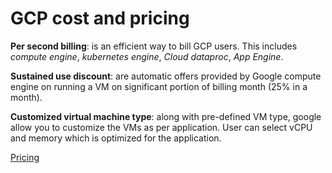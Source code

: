 # GCP cost and pricing

**Per second billing**: is an efficient way to bill GCP users. This includes *compute engine*, *kubernetes engine*, *Cloud dataproc*, *App Engine*.

**Sustained use discount**: are automatic offers provided by Google compute engine on running a VM on significant portion of billing month (25% in a month).

**Customized virtual machine type**: along with pre-defined VM type, google allow you to customize the VMs as per application. User can select vCPU and memory which is optimized for the application.

[Pricing](https://cloud.google.com/pricing)
